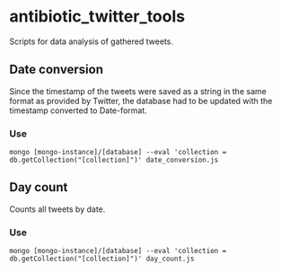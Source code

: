 # antibiotic_twitter_tools
Scripts for data analysis of gathered tweets.

## Date conversion
Since the timestamp of the tweets were saved as a string in the same format as provided by Twitter, the database had to be updated with the timestamp converted to Date-format.

### Use
`mongo [mongo-instance]/[database] --eval 'collection = db.getCollection("[collection]")' date_conversion.js`

## Day count
Counts all tweets by date.
### Use
`mongo [mongo-instance]/[database] --eval 'collection = db.getCollection("[collection]")' day_count.js`

